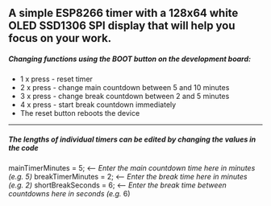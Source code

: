 ##  A simple ESP8266 timer with a 128x64 white OLED SSD1306 SPI display that will help you focus on your work.

##### Changing functions using the BOOT button on the development board:

- 1 x press - reset timer
- 2 x press - change main countdown between 5 and 10 minutes
- 3 x press - change break countdown between 2 and 5 minutes
- 4 x press - start break countdown immediately
- The reset button reboots the device

------------

##### The lengths of individual timers can be edited by changing the values in the code
mainTimerMinutes = 5;  <-- *Enter the main countdown time here in minutes (e.g. 5)*
breakTimerMinutes = 2; <-- *Enter the break time here in minutes (e.g. 2)*
shortBreakSeconds = 6; <-- *Enter the break time between countdowns here in seconds (e.g.* 6)